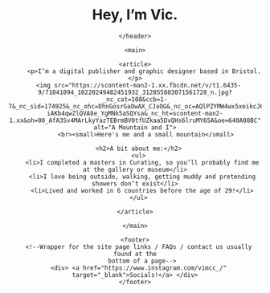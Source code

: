 <html>
  <head>
    <title>Victoria McCusker</title>
  </head>

  <body>
    <header>
      <h1>Hey, I’m Vic.</h1>
  
    </header>

    <main>

    <article>
         <p>I’m a digital publisher and graphic designer based in Bristol.</p>
      <img src="https://scontent-man2-1.xx.fbcdn.net/v/t1.6435-9/71041094_10220249482451932_312855803071561728_n.jpg?_nc_cat=108&ccb=1-7&_nc_sid=174925&_nc_ohc=DhnGosrGaOwAX_CJaOG&_nc_oc=AQlPZYMW4wx5xeikcJ6uGRWBA5QqVARkSsSzlqGioyEs9xlzub1WtiZ98zEy-iAKb4qwZlQVA8e_YgMNk5aSQYsa&_nc_ht=scontent-man2-1.xx&oh=00_AfA3Sv4MArLkyYazTEBrmBV0tfUZkaa5DvQHs6lruMY65A&oe=640A08BC" alt="A Mountain and I">
          <br><small>Here's me and a small mountain</small>

      <h2>A bit about me:</h2>
      <ul>
        <li>I completed a masters in Curating, so you’ll probably find me at the gallery or museum</li>
        <li>I love being outside, walking, getting muddy and pretending showers don’t exist</li>
        <li>Lived and worked in 6 countries before the age of 29!</li>
      </ul>
      
    </article>

    </main>

    <footer>
      <!--Wrapper for the site page links / FAQs / contact us usually found at the
        bottom of a page-->
      <div> <a href="https://www.instagram.com/vimcc_/" target="_blank">Socials!</a> </div>
    </footer>
  </body>
</html>
